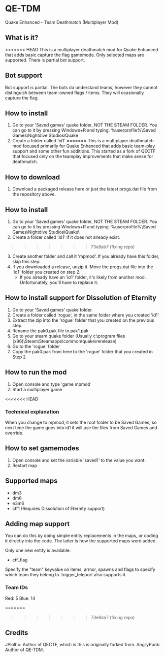 # QE-TDM
Quake Enhanced - Team Deathmatch (Multiplayer Mod)

## What is it?
<<<<<<< HEAD
This is a multiplayer deathmatch mod for Quake Enhanced that adds basic capture the flag gamemode.
Only selected maps are supported. There is partial bot support.

## Bot support
Bot support is partial. The bots do understand teams, however they cannot distinguish between team-owned flags / items.
They will ocasionally capture the flag.

## How to install
1. Go to your 'Saved games' quake folder, NOT THE STEAM FOLDER. You can go to it by pressing Windows+R and typing: %userprofile%\Saved Games\Nightdive Studios\Quake
2. Create a folder called 'id1'
=======
This is a multiplayer deathmatch mod focused primarily for Quake Enhanced that adds basic team-play support and some other fun additions. This started as a fork of QECTF that focused only on the teamplay improvements that make sense for deathmatch.

## How to download
1. Download a packaged release here or just the latest progs.dat file from the repository above.

## How to install
1. Go to your 'Saved games' quake folder, NOT THE STEAM FOLDER. You can go to it by pressing Windows+R and typing: %userprofile%\Saved Games\Nightdive Studios\Quake\
2. Create a folder called 'id1' if it does not already exist.
>>>>>>> 73e8ab7 (fixing repo)
3. Create another folder and call it 'mpmod'. If you already have this folder, skip this step.
4. If you downloaded a release, unzip it. Move the progs.dat file into the 'id1' folder you created on step 2. 
   * If you already have an 'id1' folder, it's likely from another mod. Unfortunately, you'll have to replace it.

## How to install support for Dissolution of Eternity
1. Go to your 'Saved games' quake folder.
2. Create a folder called 'rogue', in the same folder where you created 'id1'
3. Extract the zip into the 'rogue' folder that you created on the previous step.
4. Rename the pak0.pak file to pak1.pak
5. Go to your steam quake folder (Usually c:\program files (x86)\Steam\Steamapps\common\quake\rerelease)
6. Go to the 'rogue' folder
7. Copy the pak0.pak from here to the 'rogue' folder that you created in Step 2

## How to run the mod
1. Open console and type 'game mpmod'
2. Start a multiplayer game

<<<<<<< HEAD
### Technical explanation
When you change to mpmod, it sets the root folder to be Saved Games, so next time the game goes into id1 it will use the files from Saved Games and override.

## How to set gamemodes
1. Open console and set the variable 'saved1' to the value you want.
2. Restart map

## Supported maps
* dm3
* dm6
* e3m6
* ctf1 (Requires Dissolution of Eternity support)

## Adding map support
You can do this by doing simple entity replacements in the maps, or coding it directly into the code. The latter is how the supported maps were added.

Only one new entity is available:
* ctf_flag

Specify the "team" keyvalue on items, armor, spawns and flags to specify which team they belong to. trigger_teleport also supports it.

### Team IDs
Red: 5
Blue: 14

=======
>>>>>>> 73e8ab7 (fixing repo)
## Credits
JPiolho: Author of QECTF, which is this is originally forked from.
AngryPunk: Author of QE-TDM.
